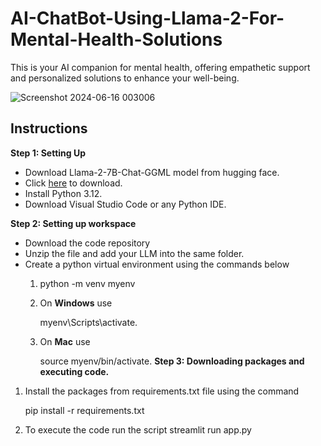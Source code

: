 # AI-ChatBot-Using-Llama-2-For-Mental-Health-Solutions

This is your AI companion for mental health, offering empathetic support and personalized solutions to enhance your well-being.

![Screenshot 2024-06-16 003006](https://github.com/TioSatrio100/AI-ChatBot-Using-Llama-2-For-Mental-Health-Solutions/assets/88955341/d4d98f5b-fa51-4b77-9148-c1394a4c742f)

## **Instructions**

**Step 1: Setting Up**

- Download Llama-2-7B-Chat-GGML model from hugging face.
- Click [here](https://huggingface.co/TheBloke/Llama-2-7B-Chat-GGML/resolve/main/llama-2-7b-chat.ggmlv3.q8_0.bin?download=true) to download.
- Install Python 3.12.
- Download Visual Studio Code or any Python IDE.

**Step 2: Setting up workspace**

- Download the code repository
- Unzip the file and add your LLM into the same folder.
- Create a python virtual environment using the commands below
    1. python -m venv myenv
    2. On **Windows** use 
        
        myenv\Scripts\activate.
        
    3. On **Mac** use
        
        source myenv/bin/activate.
  **Step 3: Downloading packages and executing code.**

1. Install the packages from requirements.txt file using the command
    
     pip install -r requirements.txt
    
2. To execute the code run the script streamlit run app.py
